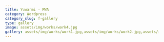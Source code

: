 ```yaml
---
title: Yuwarmi - PWA
category: Wordpress
category_slug: f-gallery
type: gallery
image: assets/img/works/work4.jpg
gallery: assets/img/works/work1.jpg,assets/img/works/work2.jpg,assets/img/works/work3.jpg
---
```

